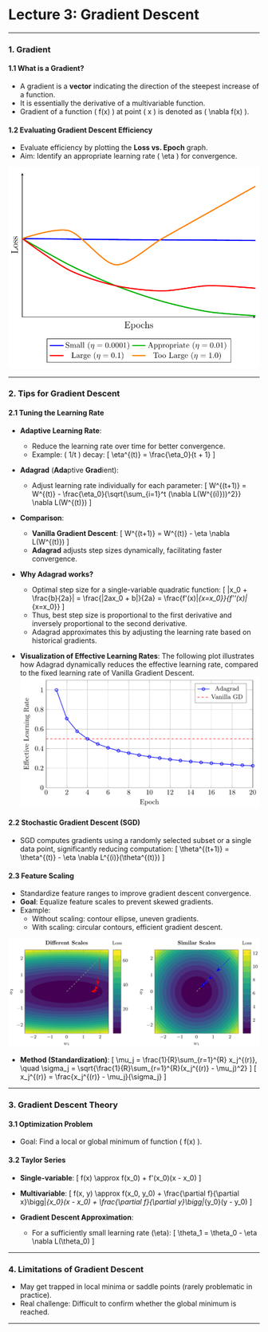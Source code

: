 # Lecture 3: Gradient Descent

---

### 1. Gradient

#### 1.1 What is a Gradient?
- A gradient is a **vector** indicating the direction of the steepest increase of a function.
- It is essentially the derivative of a multivariable function.
- Gradient of a function \( f(x) \) at point \( x \) is denoted as \( \nabla f(x) \).

#### 1.2 Evaluating Gradient Descent Efficiency
- Evaluate efficiency by plotting the **Loss vs. Epoch** graph.
- Aim: Identify an appropriate learning rate \( \eta \) for convergence.

![Loss-Epoch Graph](./tex/03/Fig_1.png)

---

### 2. Tips for Gradient Descent

#### 2.1 Tuning the Learning Rate

- **Adaptive Learning Rate**:
  - Reduce the learning rate over time for better convergence.
  - Example: \( 1/t \) decay:
  \[
  \eta^{(t)} = \frac{\eta_0}{t + 1}
  \]

- **Adagrad** (**Ada**ptive **Grad**ient):
  - Adjust learning rate individually for each parameter:
  \[
  W^{(t+1)} = W^{(t)} - \frac{\eta_0}{\sqrt{\sum_{i=1}^t (\nabla L(W^{(i)}))^2}} \nabla L(W^{(t)})
  \]

- **Comparison**:
  - **Vanilla Gradient Descent**:
  \[ W^{(t+1)} = W^{(t)} - \eta \nabla L(W^{(t)}) \]
  - **Adagrad** adjusts step sizes dynamically, facilitating faster convergence.
- **Why Adagrad works?**
  - Optimal step size for a single-variable quadratic function:
  \[
  |x_0 + \frac{b}{2a}| = \frac{|2ax_0 + b|}{2a} = \frac{f'(x)|_{x=x_0}}{f''(x)|_{x=x_0}}
  \]
  - Thus, best step size is proportional to the first derivative and inversely proportional to the second derivative.
  - Adagrad approximates this by adjusting the learning rate based on historical gradients.
- **Visualization of Effective Learning Rates**:
The following plot illustrates how Adagrad dynamically reduces the effective learning rate, compared to the fixed learning rate of Vanilla Gradient Descent.
![Learning Rate Comparison](./tex/03/Fig_2.png)



#### 2.2 Stochastic Gradient Descent (SGD)

- SGD computes gradients using a randomly selected subset or a single data point, significantly reducing computation:
\[
\theta^{(t+1)} = \theta^{(t)} - \eta \nabla L^{(i)}(\theta^{(t)})
\]

#### 2.3 Feature Scaling

- Standardize feature ranges to improve gradient descent convergence.
- **Goal**: Equalize feature scales to prevent skewed gradients.
- Example:
  - Without scaling: contour ellipse, uneven gradients.
  - With scaling: circular contours, efficient gradient descent.

![Gradient Descent Directions](./tex/03/Fig_3.png)

- **Method (Standardization)**:
\[
\mu_j = \frac{1}{R}\sum_{r=1}^{R} x_j^{(r)}, \quad \sigma_j = \sqrt{\frac{1}{R}\sum_{r=1}^{R}(x_j^{(r)} - \mu_j)^2}
\]
\[
x_j^{(r)} = \frac{x_j^{(r)} - \mu_j}{\sigma_j}
\]

---

### 3. Gradient Descent Theory

#### 3.1 Optimization Problem
- Goal: Find a local or global minimum of function \( f(x) \).

#### 3.2 Taylor Series

- **Single-variable**:
\[
f(x) \approx f(x_0) + f'(x_0)(x - x_0)
\]

- **Multivariable**:
\[
f(x, y) \approx f(x_0, y_0) + \frac{\partial f}{\partial x}\bigg|_{x_0}(x - x_0) + \frac{\partial f}{\partial y}\bigg|_{y_0}(y - y_0)
\]

- **Gradient Descent Approximation**:
  - For a sufficiently small learning rate \(\eta\):
\[
\theta_1 = \theta_0 - \eta \nabla L(\theta_0)
\]

---

### 4. Limitations of Gradient Descent

- May get trapped in local minima or saddle points (rarely problematic in practice).
- Real challenge: Difficult to confirm whether the global minimum is reached.

---


